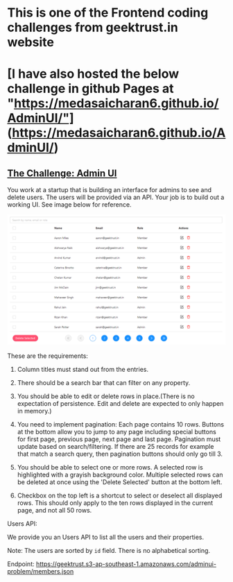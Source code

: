 # This is one of the Frontend coding challenges from geektrust.in website

# [I have also hosted the below challenge in github Pages at "https://medasaicharan6.github.io/AdminUI/"] (https://medasaicharan6.github.io/AdminUI/)


## [The Challenge: Admin UI](https://www.geektrust.in/coding-problem/frontend/adminui)

You work at a startup that is building an interface for admins to see and delete users. The users will be provided via an API. Your job is to build out a working UI. See image below for reference.

![Image](https://github.com/medasaicharan6/AdminUI/blob/master/project.png)

These are the requirements:

1. Column titles must stand out from the entries.

2. There should be a search bar that can filter on any property.

3. You should be able to edit or delete rows in place.(There is no expectation of persistence. Edit and delete are expected to only happen in memory.)

4. You need to implement pagination: Each page contains 10 rows. Buttons at the bottom allow you to jump to any page including special buttons for first page, previous page, next page and last page. Pagination must update based on search/filtering. If there are 25 records for example that match a search query, then pagination buttons should only go till 3.

5. You should be able to select one or more rows. A selected row is highlighted with a grayish background color. Multiple selected rows can be deleted at once using the 'Delete Selected' button at the bottom left.

6. Checkbox on the top left is a shortcut to select or deselect all displayed rows. This should only apply to the ten rows displayed in the current page, and not all 50 rows.



Users API:

We provide you an Users API to list all the users and their properties.

Note: The users are sorted by `id` field. There is no alphabetical sorting.

Endpoint: https://geektrust.s3-ap-southeast-1.amazonaws.com/adminui-problem/members.json
